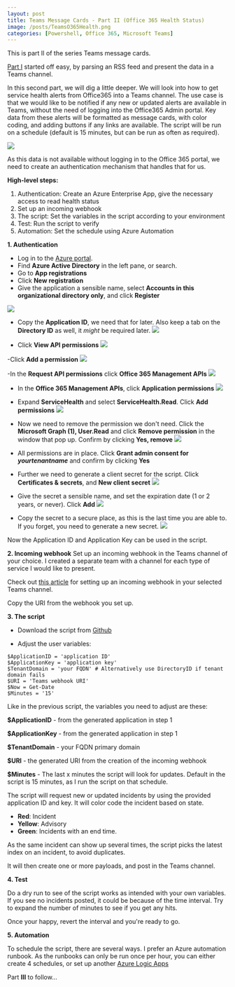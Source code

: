 ```yaml
---
layout: post
title: Teams Message Cards - Part II (Office 365 Health Status)
image: /posts/TeamsO365Health.png
categories: [Powershell, Office 365, Microsoft Teams]
---
```


This is part II of the series Teams message cards.

[Part I](https://thingsinthe.cloud/Teams-message-cards-Getting-Office-365-roadmap-into-channel/) started off easy, by parsing an RSS feed and present the data in a Teams channel.

In this second part, we will dig a little deeper. We will look into how to get service health alerts from Office365 into a Teams channel. The use case is that we would like to be notified if any new or updated alerts are available in Teams, without the need of logging into the Office365 Admin portal. Key data from these alerts will be formatted as message cards, with color coding, and adding buttons if any links are available. The script will be run on a schedule (default is 15 minutes, but can be run as often as required).

![](/images/TeamsO365Health.png)

As this data is not available without logging in to the Office 365 portal, we need to create an authentication mechanism that handles that for us.

**High-level steps:**
1. Authentication: Create an Azure Enterprise App, give the necessary access to read health status
2. Set up an incoming webhook
3. The script: Set the variables in the script according to your environment
4. Test: Run the script to verify
5. Automation: Set the schedule using Azure Automation


**1. Authentication**
- Log in to the [Azure portal](https://portal.azure.com).
- Find **Azure Active Directory** in the left pane, or search.
- Go to **App registrations**
- Click **New registration**
- Give the application a sensible name, select **Accounts in this organizational directory only**, and click **Register**

![](/images/appreg01.PNG)

- Copy the **Application ID**, we need that for later. Also keep a tab on the **Directory ID** as well, it *might* be required later.
![](/images/appreg02.PNG)

- Click **View API permissions**
![](/images/appreg03.PNG)

-Click **Add a permission**
![](/images/appreg04.PNG)

-In the **Request API permissions** click **Office 365 Management APIs**
![](/images/appreg05.PNG)

- In the **Office 365 Management APIs**, click **Application permissions**
![](/images/appreg06.PNG)

- Expand **ServiceHealth** and select **ServiceHealth.Read**. Click **Add permissions**
![](/images/appreg07.PNG)

- Now we need to remove the permission we don't need. Click the **Microsoft Graph (1), User.Read** and click **Remove permission** in the window that pop up. Confirm by clicking **Yes, remove**
![](/images/appreg08.PNG)

- All permissions are in place. Click **Grant admin consent for *yourtenantname*** and confirm by clicking **Yes**

- Further we need to generate a client secret for the script. Click **Certificates & secrets**, and **New client secret**
![](/images/appreg09.PNG)

- Give the secret a sensible name, and set the expiration date (1 or 2 years, or never). Click **Add**
![](/images/appreg10.PNG)

- Copy the secret to a secure place, as this is the last time you are able to. If you forget, you need to generate a new secret.
![](/images/appreg11.PNG)

Now the Application ID and Application Key can be used in the script.

**2. Incoming webhook**
Set up an incoming webhook in the Teams channel of your choice. I created a separate team with a channel for each type of service I would like to present.

Check out [this article](https://docs.microsoft.com/en-us/microsoftteams/platform/concepts/connectors/connectors-using) for setting up an incoming webhook in your selected Teams channel.

Copy the URI from the webhook you set up.

**3. The script**
- Download the script from [Github](https://github.com/einast/PS_M365_scripts/blob/master/M365HealthStatus.ps1)

- Adjust the user variables:
```
$ApplicationID = 'application ID'
$ApplicationKey = 'application key'
$TenantDomain = 'your FQDN' # Alternatively use DirectoryID if tenant domain fails
$URI = 'Teams webhook URI'
$Now = Get-Date
$Minutes = '15'
```
Like in the previous script, the variables you need to adjust are these:

**\$ApplicationID** - from the generated application in step 1

**\$ApplicationKey** - from the generated application in step 1

**\$TenantDomain** - your FQDN primary domain

**\$URI** - the generated URI from the creation of the incoming webhook

**\$Minutes** - The last x minutes the script will look for updates. Default in the script is 15 minutes, as I run the script on that schedule.


The script will request new or updated incidents by using the provided application ID and key. It will color code the incident based on state.

- **Red**: Incident
- **Yellow**: Advisory
- **Green**: Incidents with an end time.

As the same incident can show up several times, the script picks the latest index on an incident, to avoid duplicates.

It will then create one or more payloads, and post in the Teams channel.

**4. Test**

Do a dry run to see of the script works as intended with your own variables. If you see no incidents posted, it could be because of the time interval. Try to expand the number of minutes to see if you get any hits.

Once your happy, revert the interval and you're ready to go.

**5. Automation**

To schedule the script, there are several ways. I prefer an Azure automation runbook. As the runbooks can only be run once per hour, you can either create 4 schedules, or set up another [Azure Logic Apps](https://blogs.technet.microsoft.com/stefan_stranger/2017/06/23/azur-logic-apps-schedule-your-runbooks-more-often-than-every-hour/)

Part **III** to follow...